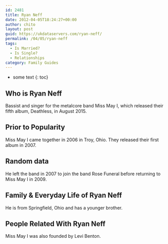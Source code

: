 ```yaml
---
id: 2481
title: Ryan Neff
date: 2012-04-05T18:24:27+00:00
author: chito
layout: post
guid: https://ukdataservers.com/ryan-neff/
permalink: /04/05/ryan-neff
tags:
  - Is Married?
  - Is Single?
  - Relationships
category: Family Guides
---
```


* some text
{: toc}
          
          
## Who is  Ryan Neff
                  
                  
                  
Bassist and singer for the metalcore band Miss May I, which released their fifth album, Deathless, in August 2015.
                  
                
                
                
## Prior to Popularity 
                  
                  
                  
Miss May I came together in 2006 in Troy, Ohio. They released their first album in 2007.
                  
                
                
                
## Random data 
                  
                  
                  
He left the band in 2007 to join the band Rose Funeral before returning to Miss May I in 2009.
                  
                
                
                
## Family & Everyday Life of Ryan Neff
                  
                  
                  
He is from Springfield, Ohio and has a younger brother.
                  
                
                
                
## People Related With  Ryan Neff
                  
                  
                  
Miss May I was also founded by Levi Benton.
                  
                
              
            
          
          
          
    
    
  
